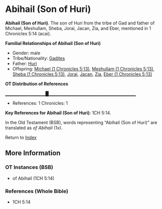 # Abihail (Son of Huri)
**Abihail (Son of Huri)**. 
The son of Huri from the tribe of Gad and father of Michael, Meshullam, Sheba, Jorai, Jacan, Zia, and Eber, mentioned in 1 Chronicles 5:14 (acai). 




**Familial Relationships of Abihail (Son of Huri)**


* Gender: male
* Tribe/Nationality: [Gadites](../../../groups/md/acai/Gad.md)
* Father: [Huri](Huri.md)
* Offspring: [Michael (1 Chronicles 5:13)](Michael.2.md), [Meshullam (1 Chronicles 5:13)](Meshullam.3.md), [Sheba (1 Chronicles 5:13)](Sheba.5.md), [Jorai](Jorai.md), [Jacan](Jacan.md), [Zia](Zia.md), [Eber (1 Chronicles 5:13)](Eber.2.md)


**OT Distribution of References**

▁▁▁▁▁▁▁▁▁▁▁▁█▁▁▁▁▁▁▁▁▁▁▁▁▁▁▁▁▁▁▁▁▁▁▁▁▁▁
* References: 1 Chronicles: 1



**Key References for Abihail (Son of Huri)**: 
1CH 5:14. 


In the Old Testament (BSB), words representing “Abihail (Son of Huri)” are translated as 
*of Abihail* (1x). 




Return to [Index](00-Index.md)

## More Information

### OT Instances (BSB)

* of Abihail (1CH 5:14)



### References (Whole Bible)

* 1CH 5:14




